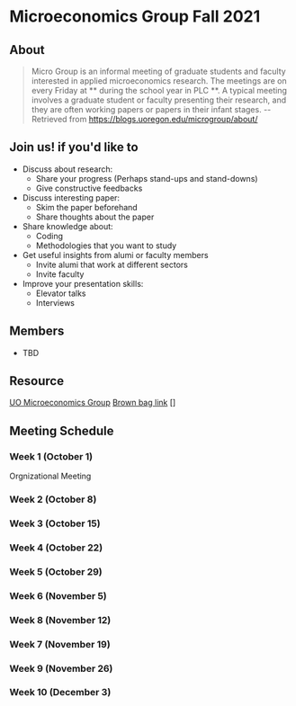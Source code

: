 # Microeconomics Group Fall 2021

## About 
> Micro Group is an informal meeting of graduate students and faculty interested in applied microeconomics research.  The meetings are on every Friday at ** during the school year in PLC **.  A typical meeting involves a graduate student or faculty presenting their research, and they are often working papers or papers in their infant stages. 
-- Retrieved from  https://blogs.uoregon.edu/microgroup/about/ 


## Join us! if you'd like to 
- Discuss about research: 
  - Share your progress (Perhaps stand-ups and stand-downs)
  - Give constructive feedbacks
- Discuss interesting paper:
  - Skim the paper beforehand
  - Share thoughts about the paper
- Share knowledge about:
  - Coding
  - Methodologies that you want to study
- Get useful insights from alumi or faculty members
  - Invite alumi that work at different sectors 
  - Invite faculty 
- Improve your presentation skills:
  - Elevator talks
  - Interviews

## Members
- TBD

## Resource
[UO Microeconomics Group](https://blogs.uoregon.edu/microgroup/about/)
[Brown bag link](https://lists.uoregon.edu/mailman/listinfo/econ_micro_brownbag)
[]

## Meeting Schedule
### Week 1 (October 1) 
Orgnizational Meeting
### Week 2 (October 8)

### Week 3 (October 15)
### Week 4 (October 22)
### Week 5 (October 29)
### Week 6 (November 5)
### Week 8 (November 12)
### Week 7 (November 19)
### Week 9 (November 26)
### Week 10 (December 3)




